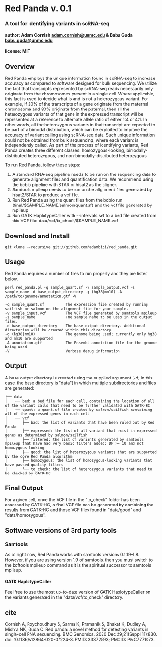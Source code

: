 # Red Panda v. 0.1
### A tool for identifying variants in scRNA-seq
#### author: Adam Cornish <adam.cornish@unmc.edu> & Babu Guda <babu.guda@unmc.edu>
#### license: MIT

## Overview

Red Panda employs the unique information found in scRNA-seq to increase accuracy as compared to software designed for bulk sequencing. We utilize the fact that transcripts represented by scRNA-seq reads necessarily only originate from the chromosomes present in a single cell. Where applicable, this fact is used to decide what is and is not a heterozygous variant. For example, if 20% of the transcripts of a gene originate from the maternal chromosome and 80% originate from the paternal, then all the heterozygous variants of that gene in the expressed transcript will be represented at a reference to alternate allele ratio of either 1:4 or 4:1. In other words, all the heterozygous variants in that transcript are expected to be part of a bimodal distribution, which can be exploited to improve the accuracy of variant calling using scRNA-seq data. Such unique information could not be obtained from bulk sequencing, where each variant is independently called. As part of the process of identifying variants, Red Panda creates three different classes: homozygous-looking, bimodally-distributed heterozygous, and non-bimodally-distributed heterozygous.

To run Red Panda, follow these steps:
1. A standard RNA-seq pipeline needs to be run on the sequencing data to generate alignment files and quantification data. We recommend using the bcbio pipeline with STAR or hisat2 as the aligner.
2. Samtools mpileup needs to be run on the alignment files generated by hisat2/STAR to produce a vcf file.
3. Run Red Panda using the quant files from the bcbio run (final/$SAMPLE_NAME/salmon/quant.sf) and the vcf file generated by mpileup
4. Run GATK HaplotypeCaller with --intervals set to a bed file created from this VCF file: data/vcf/to_check/$SAMPLE_NAME.vcf

## Download and Install

    git clone --recursive git://github.com/adambioi/red_panda.git

## Usage
Red Panda requires a number of files to run properly and they are listed below.

    perl red_panda.pl -q sample_quant.sf -v sample_output.vcf -s sample_name -d base_output_directory -g (hg38|mm10) -A /path/to/genome/annotation.gtf -V

    -q sample_quant.sf          The expression file created by running sailfish or salmon on the alignment file for your sample.
    -v sample_input.vcf         The VCF file generated by samtools mpileup
    -s sample_name              The sample name to be used in the output files.
    -d base_output_directory    The base output directory. Additional directories will be created within this directory.
    -g (hg38|mm10)              The genome being used; currently only hg38 and mm10 are supported
    -A annotation.gtf           The Ensembl annotation file for the genome being used
    -V                          Verbose debug information

## Output
A base output directory is created using the supplied argument (-d; in this case, the base directory is "data") in which multiple subdirectories and files are generated:

    ├── data
    │   ├── bed: a bed file for each cell, containing the location of all of the variant calls that need to be further validated with GATK-HC
    │   ├── quant: a quant.sf file created by salmon/sailfish containing all of the expressed genes in each cell
    │   └── vcf
    │       ├── bad: the list of variants that have been ruled out by Red Panda
    │       ├── expressed: the list of all variant that exist in expressed genes as determined by salmon/sailfish
    │       ├── filtered: the list of variants generated by samtools mpileup that have had very basic filters added: DP >= 10 and not homozygous-looking
    │       ├── good: the list of heterozygous variants that are supported by the core Red Panda algorithm
    │       ├── homozygous: the list of homozygous-looking variants that have passed quality filters
    │       └── to_check: the list of heterozygous variants that need to be checked by GATK-HC

## Final Output
For a given cell, once the VCF file in the "to_check" folder has been assessed by GATK-HC, a final VCF file can be generated by combining the results from GATK-HC and those VCF files found in "data/good" and "data/homozygous".

## Software versions of 3rd party tools

### Samtools
As of right now, Red Panda works with samtools versions 0.1.19–1.8. However, if you are using version 1.9 of samtools, then you must switch to the bcftools mpileup command as it is the spiritual successor to samtools mpileup.

#### GATK HaplotypeCaller
Feel free to use the most up-to-date version of GATK HaplotypeCaller on the variants generated in the "data/vcf/to_check" directory.

## cite
Cornish A, Roychoudhury S, Sarma K, Pramanik S, Bhakat K, Dudley A, Mishra NK, Guda C. Red panda: a novel method for detecting variants in single-cell RNA sequencing. BMC Genomics. 2020 Dec 29;21(Suppl 11):830. doi: 10.1186/s12864-020-07224-3. PMID: 33372593; PMCID: PMC7771073.
